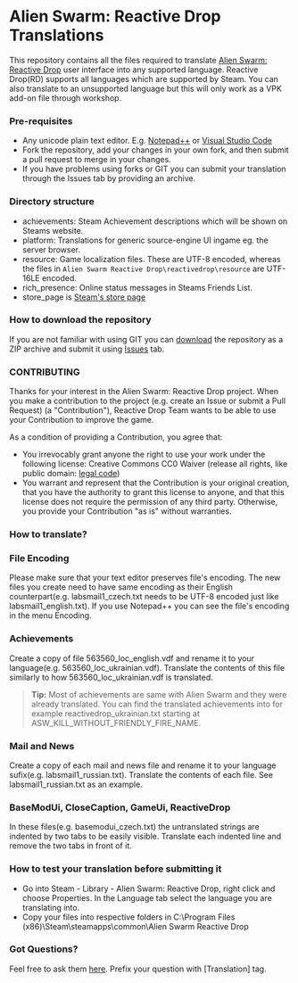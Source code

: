 # Alien Swarm: Reactive Drop Translations #

This repository contains all the files required to translate [Alien Swarm: Reactive Drop](https://store.steampowered.com/app/563560/) user interface into any supported language. Reactive Drop(RD) supports all languages which are supported by Steam. You can also translate to an unsupported language but this will only work as a VPK add-on file through workshop.

### Pre-requisites ###

* Any unicode plain text editor. E.g. [Notepad++](https://notepad-plus-plus.org/) or [Visual Studio Code](https://code.visualstudio.com/)
* Fork the repository, add your changes in your own fork, and then submit a pull request to merge in your changes.
* If you have problems using forks or GIT you can submit your translation through the Issues tab by providing an archive.

### Directory structure ###
* achievements: Steam Achievement descriptions which will be shown on Steams website.
* platform: Translations for generic source-engine UI ingame eg. the server browser.
* resource: Game localization files. These are UTF-8 encoded, whereas the files in `Alien Swarm Reactive Drop\reactivedrop\resource` are UTF-16LE encoded.
* rich_presence: Online status messages in Steams Friends List.
* store_page is [Steam's store page](https://store.steampowered.com/app/563560/)

### How to download the repository ###
If you are not familiar with using GIT you can [download](https://github.com/ReactiveDrop/reactivedrop_translations/archive/refs/heads/master.zip) the repository as a ZIP archive and submit it using [Issues](https://github.com/ReactiveDrop/reactivedrop_translations/issues) tab.

### CONTRIBUTING ###
Thanks for your interest in the Alien Swarm: Reactive Drop project.  When you make a
contribution to the project (e.g. create an Issue or submit a Pull Request)
(a "Contribution"), Reactive Drop Team wants to be able to use your Contribution to improve
the game.

As a condition of providing a Contribution, you agree that: 

* You irrevocably grant anyone the right to use your work under the following license: Creative Commons CC0 Waiver (release all rights, like public domain: [legal code](https://creativecommons.org/publicdomain/zero/1.0/))
* You warrant and represent that the Contribution is your original creation, that you have the authority to grant this license to anyone, and that this license does not require the permission of any third party.  Otherwise, you provide your Contribution "as is" without warranties. 

### How to translate? ###
### File Encoding
Please make sure that your text editor preserves file's encoding. The new files you create need to have same encoding as their English counterpart(e.g. labsmail1_czech.txt needs to be UTF-8 encoded just like labsmail1_english.txt). If you use Notepad++ you can see the file's encoding in the menu Encoding.
### Achievements
Create a copy of file 563560_loc_english.vdf and rename it to your language(e.g. 563560_loc_ukrainian.vdf).
Translate the contents of this file similarly to how 563560_loc_ukrainian.vdf is translated.
> **Tip:** Most of achievements are same with Alien Swarm and they were already translated. You can find the translated achievements into for example reactivedrop_ukrainian.txt starting at ASW_KILL_WITHOUT_FRIENDLY_FIRE_NAME.
### Mail and News
Create a copy of each mail and news file and rename it to your language sufix(e.g. labsmail1_russian.txt). Translate the contents of each file. See labsmail1_russian.txt as an example.
### BaseModUi, CloseCaption, GameUi, ReactiveDrop
In these files(e.g. basemodui_czech.txt) the untranslated strings are indented by two tabs to be easily visible. Translate each indented line and remove the two tabs in front of it.
### How to test your translation before submitting it ###
* Go into Steam - Library - Alien Swarm: Reactive Drop, right click and choose Properties. In the Language tab select the language you are translating into.
* Copy your files into respective folders in C:\Program Files (x86)\Steam\steamapps\common\Alien Swarm Reactive Drop
### Got Questions? ###
Feel free to ask them [here](https://steamcommunity.com/app/563560/discussions/1/). Prefix your question with [Translation] tag.
